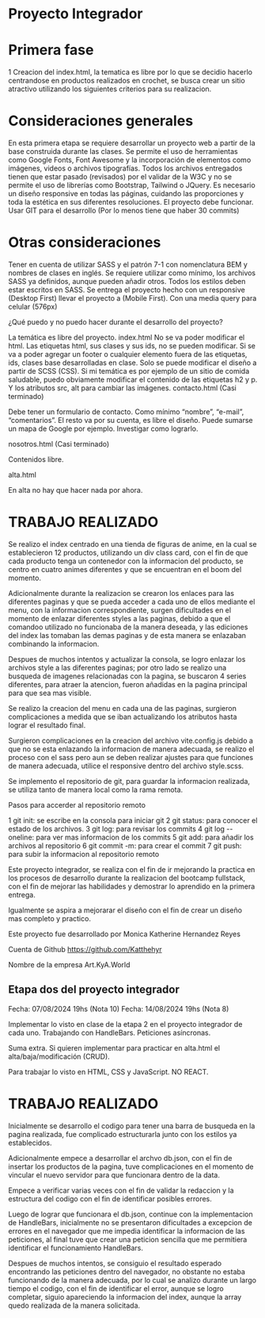 # Proyecto Integrador

# Primera fase

1 Creacion del index.html, la tematica es libre por lo que se decidio hacerlo centrandose en productos realizados en crochet, se busca crear un sitio atractivo utilizando los siguientes criterios para su realizacion.

# Consideraciones generales

En esta primera etapa se requiere desarrollar un proyecto web a partir de la base construida durante las clases. Se permite el uso de herramientas como Google Fonts, Font Awesome y la incorporación de elementos como imágenes, videos o archivos tipografías. Todos los archivos entregados tienen que estar pasado (revisados) por el validar de la W3C y no se permite el uso de librerías como Bootstrap, Tailwind o JQuery. Es necesario un diseño responsive en todas las páginas, cuidando las proporciones y toda la estética en sus diferentes resoluciones. El proyecto debe funcionar. Usar GIT para el desarrollo (Por lo menos tiene que haber 30 commits)

# Otras consideraciones

Tener en cuenta de utilizar SASS y el patrón 7-1 con nomenclatura BEM y nombres de clases en inglés. Se requiere utilizar como mínimo, los archivos SASS ya definidos, aunque pueden añadir otros. Todos los estilos deben estar escritos en SASS. Se entrega el proyecto hecho con un responsive (Desktop First) llevar el proyecto a (Mobile First). Con una media query para celular (576px)

¿Qué puedo y no puedo hacer durante el desarrollo del proyecto?

La temática es libre del proyecto.
index.html
No se va poder modificar el html. Las etiquetas html, sus clases y sus ids, no se pueden modificar. Si se va a poder agregar un footer o cualquier elemento fuera de las etiquetas, ids, clases base desarrolladas en clase. Solo se puede modificar el diseño a partir de SCSS (CSS). 
Si mi temática es por ejemplo de un sitio de comida saludable, puedo obviamente modificar el contenido de las etiquetas h2 y p. Y los atributos src, alt para cambiar las imágenes. 
contacto.html (Casi terminado)

Debe tener un formulario de contacto. Como mínimo “nombre”, “e-mail”, “comentarios”. El resto va por su cuenta, es libre el diseño. Puede sumarse un mapa de Google por ejemplo. Investigar como lograrlo.

nosotros.html (Casi terminado)

Contenidos libre.

alta.html

En alta no hay que hacer nada por ahora.

# TRABAJO REALIZADO

Se realizo el index centrado en una tienda de figuras de anime, en la cual se establecieron 12 productos, utilizando un div class card, con el fin de que cada producto tenga un contenedor con la informacion del producto, se centro en cuatro animes diferentes y que se encuentran en el boom del momento.

Adicionalmente durante la realizacion se crearon los enlaces para las diferentes paginas y que se pueda acceder a cada uno de ellos mediante el menu, con la informacion correspondiente, surgen dificultades en el momento de enlazar diferentes styles a las paginas, debido a que el comandoo utilizado no funcionaba de la manera deseada, y las ediciones del index las tomaban las demas paginas y de esta manera se enlazaban combinando la informacion.

Despues de muchos intentos y actualizar la consola, se logro enlazar los archivos style a las diferentes paginas; por otro lado se realizo una busqueda de imagenes relacionadas con la pagina, se buscaron 4 series diferentes, para atraer la atencion, fueron añadidas en la pagina principal para que sea mas visible.

Se realizo la creacion del menu en cada una de las paginas, surgieron complicaciones a medida que se iban actualizando los atributos hasta lograr el resultado final.

Surgieron complicaciones en la creacion del archivo vite.config.js debido a que no se esta enlazando la informacion de manera adecuada, se realizo el proceso con el sass pero aun se deben realizar ajustes para que funciones de manera adecuada, utilice el responsive dentro del archivo style.scss.

Se implemento el repositorio de git, para guardar la informacion realizada, se utiliza tanto de manera local como la rama remota.

Pasos para accerder al repositorio remoto

1 git init: se escribe en la consola para iniciar git
2 git status: para conocer el estado de los archivos.
3 git log: para revisar los commits
4 git log --oneline: para ver mas informacion de los commits
5 git add: para añadir los archivos al repositorio
6 git commit -m: para crear el commit
7 git push: para subir la informacion al repositorio remoto


Este proyecto integrador, se realiza con el fin de ir mejorando la practica en los procesos de desarrollo durante la realizacion del bootcamp fullstack, con el fin de mejorar las habilidades y demostrar lo aprendido en la primera entrega.

Igualmente se aspira a mejorarar el diseño con el fin de crear un diseño mas completo y practico.

Este proyecto fue desarrollado por Monica Katherine Hernandez Reyes

Cuenta de Github https://github.com/Katthehyr

Nombre de la empresa Art.KyA.World

## Etapa dos del proyecto integrador

Fecha: 07/08/2024 19hs (Nota 10) 
Fecha: 14/08/2024 19hs (Nota 8)

Implementar lo visto en clase de la etapa 2 en el proyecto integrador de cada uno. Trabajando con HandleBars. Peticiones asíncronas. 

Suma extra. Si quieren implementar para practicar en alta.html el alta/baja/modificación (CRUD). 

Para trabajar lo visto en HTML, CSS y JavaScript. NO REACT.

# TRABAJO REALIZADO

Inicialmente se desarrollo el codigo para tener una barra de busqueda en la pagina realizada, fue complicado estructurarla junto con los estilos ya establecidos.

Adicionalmente empece a desarrollar el archvo db.json, con el fin de insertar los productos de la pagina, tuve complicaciones en el momento de vincular el nuevo servidor para que funcionara dentro de la data.

Empece a verificar varias veces con el fin de validar la redaccion y la estructura del codigo con el fin de identificar posibles errores.

Luego de lograr que funcionara el db.json, continue con la implementacion de HandleBars, inicialmente no se presentaron dificultades a excepcion de errores en el navegador que me impedia identificar la informacion de las peticiones, al final tuve que crear una peticion sencilla que me permitiera identificar el funcionamiento HandleBars.

Despues de muchos intentos, se consiguio el resultado esperado encontrando las peticiones dentro del navegador, no obstante no estaba funcionando de la manera adecuada, por lo cual se analizo durante un largo tiempo el codigo, con el fin de identificar el error, aunque se logro completar, siguio apareciendo la informacion del index, aunque la array quedo realizada de la manera solicitada.






